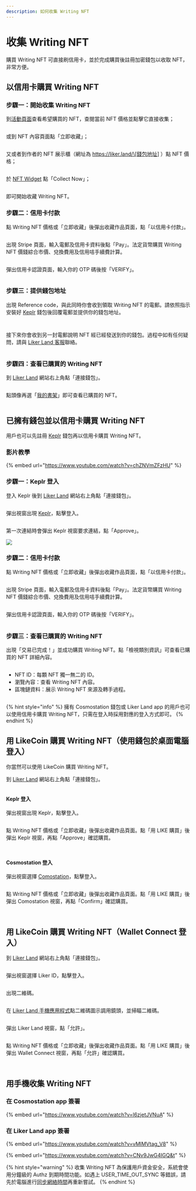 ```yaml
---
description: 如何收集 Writing NFT
---
```


# 收集 Writing NFT

購買 Writing NFT 可直接刷信用卡，並於完成購買後註冊加密錢包以收取 NFT，非常方便。

## 以信用卡購買 Writing NFT

### 步驟一：開始收集 Writing NFT

到[活動頁面](https://liker.land/campaign/writing-nft)查看希望購買的 NFT，查閱當前 NFT 價格並點擊它直接收集；

<figure><img src="../../../.gitbook/assets/Buy NFT 01.png" alt=""><figcaption></figcaption></figure>

或到 NFT 內容頁面點「立即收藏」；

<figure><img src="../../../.gitbook/assets/Buy NFT 02.png" alt=""><figcaption></figcaption></figure>

又或者到作者的 NFT 展示櫃（網址為 https://liker.land/\[錢包地址] ）點 NFT 價格；

<figure><img src="../../../.gitbook/assets/Buy NFT 03.png" alt=""><figcaption></figcaption></figure>

於 [NFT Widget](nft-widget.md) 點「Collect Now」；

<figure><img src="../../../.gitbook/assets/Buy NFT 16.png" alt=""><figcaption></figcaption></figure>

即可開始收藏 Writing NFT。

### 步驟二：信用卡付款

點 Writing NFT 價格或「立即收藏」後彈出收藏作品頁面，點「以信用卡付款」。

<figure><img src="../../../.gitbook/assets/pay by card 1.png" alt=""><figcaption></figcaption></figure>

出現 Stripe 頁面，輸入電郵及信用卡資料後點「Pay」。法定貨幣購買 Writing NFT 價錢綜合市價、兌換費用及信用咭手續費計算。

<figure><img src="../../../.gitbook/assets/pay by card 2.png" alt=""><figcaption></figcaption></figure>

彈出信用卡認證頁面，輸入你的 OTP 碼後按「VERIFY」。

<figure><img src="../../../.gitbook/assets/pay by card 3.png" alt=""><figcaption></figcaption></figure>

### 步驟三：提供錢包地址

出現 Reference code，與此同時你會收到領取 Writing NFT 的電郵。請依照指示安裝好 [Keplr](../../wallet/keplr/) 錢包後回覆電郵並提供你的錢包地址。

<figure><img src="../../../.gitbook/assets/pay by card 4.png" alt=""><figcaption></figcaption></figure>

<figure><img src="../../../.gitbook/assets/pay by card 5.png" alt=""><figcaption></figcaption></figure>

接下來你會收到另一封電郵說明 NFT 經已經發送到你的錢包。過程中如有任何疑問，請與 [Liker Land 客服](https://go.crisp.chat/chat/embed/?website\_id=5c009125-5863-4059-ba65-43f177ca33f7)聯絡。

<figure><img src="../../../.gitbook/assets/pay by card 6.png" alt=""><figcaption></figcaption></figure>

### 步驟四：查看已購買的 Writing NFT

到 [Liker Land](https://liker.land/) 網站右上角點「連接錢包」。

<figure><img src="../../../.gitbook/assets/Buy NFT 12.png" alt=""><figcaption></figcaption></figure>

點頭像再選「[我的書架](https://liker.land/dashboard?tab=collected)」即可查看已購買的 NFT。

<figure><img src="../../../.gitbook/assets/NFT Dashboard.png" alt=""><figcaption></figcaption></figure>

## 已擁有錢包並以信用卡購買 Writing NFT

用戶也可以先註冊 [Keplr](../../wallet/keplr/) 錢包再以信用卡購買 Writing NFT。

### 影片教學

{% embed url="https://www.youtube.com/watch?v=chZNVmZFzHU" %}

### 步驟一：Keplr 登入

登入 Keplr 後到 [Liker Land](https://liker.land/) 網站右上角點「連接錢包」。

<figure><img src="../../../.gitbook/assets/Buy NFT 12.png" alt=""><figcaption></figcaption></figure>

彈出視窗出現 [Keplr](../../wallet/keplr/)，點擊登入。

<figure><img src="../../../.gitbook/assets/Buy NFT 04.png" alt=""><figcaption></figcaption></figure>

第一次連結時會彈出 Keplr 視窗要求連結，點「Approve」。

![](<../../../.gitbook/assets/Buy NFT 05.png>)

### 步驟二：信用卡付款

點 Writing NFT 價格或「立即收藏」後彈出收藏作品頁面，點「以信用卡付款」。

<figure><img src="../../../.gitbook/assets/Buy NFT 06.png" alt=""><figcaption></figcaption></figure>

出現 Stripe 頁面，輸入電郵及信用卡資料後點「Pay」。法定貨幣購買 Writing NFT 價錢綜合市價、兌換費用及信用咭手續費計算。

<figure><img src="../../../.gitbook/assets/Buy NFT 17.png" alt=""><figcaption></figcaption></figure>

彈出信用卡認證頁面，輸入你的 OTP 碼後按「VERIFY」。

<figure><img src="../../../.gitbook/assets/Buy NFT 18.png" alt=""><figcaption></figcaption></figure>

### 步驟三：查看已購買的 Writing NFT

出現「交易已完成！」並成功購買 Writing NFT。點「檢視類別資訊」可查看已購買的 NFT 詳細內容。

<figure><img src="../../../.gitbook/assets/Buy NFT 15.png" alt=""><figcaption></figcaption></figure>

* NFT ID：每顆 NFT 獨一無二的 ID。
* 瀏覽內容：查看 Writing NFT 內容。
* 區塊鏈資料：展示 Writing NFT 來源及轉手過程。

<figure><img src="../../../.gitbook/assets/Buy NFT 19.png" alt=""><figcaption></figcaption></figure>

{% hint style="info" %}
擁有 Cosmostation 錢包或 Liker Land app 的用戶也可以使用信用卡購買 Writing NFT，只需在登入時採用對應的登入方式即可。
{% endhint %}

## 用 LikeCoin 購買 Writing NFT（使用錢包於桌面電腦登入）

你當然可以使用 LikeCoin 購買 Writing NFT。

到 [Liker Land](https://liker.land/) 網站右上角點「連接錢包」。

<figure><img src="../../../.gitbook/assets/Buy NFT 12.png" alt=""><figcaption></figcaption></figure>

#### Keplr 登入

彈出視窗出現 Keplr，點擊登入。

<figure><img src="../../../.gitbook/assets/Buy NFT 04.png" alt=""><figcaption></figcaption></figure>

點 Writing NFT 價格或「立即收藏」後彈出收藏作品頁面。點「用 LIKE 購買」後彈出 Keplr 視窗，再點「Approve」確認購買。

<figure><img src="../../../.gitbook/assets/Buy NFT 20.png" alt=""><figcaption></figcaption></figure>

<figure><img src="../../../.gitbook/assets/Buy NFT 07.png" alt=""><figcaption></figcaption></figure>

#### Cosmostation 登入

彈出視窗選擇 [Comostation](../../wallet/cosmostation/)，點擊登入。

<figure><img src="../../../.gitbook/assets/Buy NFT 21.png" alt=""><figcaption></figcaption></figure>

點 Writing NFT 價格或「立即收藏」後彈出收藏作品頁面。點「用 LIKE 購買」後彈出 Comostation 視窗，再點「Confirm」確認購買。

<figure><img src="../../../.gitbook/assets/Buy NFT 20.png" alt=""><figcaption></figcaption></figure>

<figure><img src="../../../.gitbook/assets/Buy NFT 14.png" alt=""><figcaption></figcaption></figure>

## 用 LikeCoin 購買 Writing NFT（Wallet Connect 登入）

到 [Liker Land](https://liker.land/) 網站右上角點「連接錢包」。

<figure><img src="../../../.gitbook/assets/Buy NFT 12.png" alt=""><figcaption></figcaption></figure>

彈出視窗選擇 Liker ID，點擊登入。

<figure><img src="../../../.gitbook/assets/Buy NFT 22.png" alt=""><figcaption></figcaption></figure>

出現二維碼。

<figure><img src="../../../.gitbook/assets/Buy NFT 08.png" alt=""><figcaption></figcaption></figure>

在 [Liker Land 手機應用程式](../../../user-guide/liker-land/download.md)點二維碼圖示調用鏡頭，並掃瞄二維碼。

<figure><img src="../../../.gitbook/assets/Buy NFT 09.png" alt=""><figcaption></figcaption></figure>

彈出 Liker Land 視窗，點「允許」。

<figure><img src="../../../.gitbook/assets/Buy NFT 10.png" alt=""><figcaption></figcaption></figure>

點 Writing NFT 價格或「立即收藏」後彈出收藏作品頁面。點「用 LIKE 購買」後彈出 Wallet Connect 視窗，再點「允許」確認購買。

<figure><img src="../../../.gitbook/assets/Buy NFT 20.png" alt=""><figcaption></figcaption></figure>

<figure><img src="../../../.gitbook/assets/Buy NFT 11.png" alt=""><figcaption></figcaption></figure>

## 用手機收集 Writing NFT

### 在 Cosmostation app 簽署

{% embed url="https://www.youtube.com/watch?v=l6zjetJVNuA" %}

### 在 Liker Land app 簽署

{% embed url="https://www.youtube.com/watch?v=vMlMVtag_V8" %}

{% embed url="https://www.youtube.com/watch?v=CNv9JwG4IGQ&t" %}

{% hint style="warning" %}
收集 Writing NFT 為保護用戶資金安全，系統會使用分鐘級的 Authz 到期時間功能。如遇上 USER\_TIME\_OUT\_SYNC 等錯誤，請先於電腦進行[同步網絡時間](https://www.jyes.com.tw/news.php?act=view\&id=4573)再重新嘗試。
{% endhint %}
